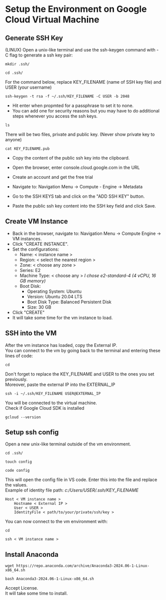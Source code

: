 # Setup the Environment on Google Cloud Virtual Machine
## Generate SSH Key
(LINUX)
Open a unix-like terminal and use the ssh-keygen command with -C flag to generate a ssh key pair:
```
mkdir .ssh/
```
```
cd .ssh/
```
For the command below, replace KEY_FILENAME (name of SSH key file) and USER (your username)
```
ssh-keygen -t rsa -f ~/.ssh/KEY_FILENAME -C USER -b 2048
```
- Hit enter when propmted for a passphrase to set it to none.  
- You can add one for security reasons but you may have to do additional steps whenever you access the ssh keys.
```
ls
```
There will be two files, private and public key. (Never show private key to anyone)
```
cat KEY_FILENAME.pub
```
- Copy the content of the public ssh key into the clipboard.

- Open the browser, enter console.cloud.google.com in the URL
- Create an account and get the free trial  
- Navigate to: Navigation Menu -> Compute - Engine -> Metadata  
- Go to the SSH KEYS tab and click on the "ADD SSH KEY" button.  
- Paste the public ssh key content into the SSH key field and click Save.

## Create VM Instance
- Back in the browser, navigate to: Navigation Menu -> Compute Engine -> VM instances.  
- Click "CREATE INSTANCE".  
- Set the configurations:
  - Name: &lt; instance name &gt;
  - Region: &lt; select the nearest region &gt;
  - Zone: &lt; choose any zone &gt;
  - Series: E2
  - Machine Type: &lt; choose any &gt; *I chose e2-standard-4 (4 vCPU, 16 GB memory)*
  - Boot Disk:
      - Operating System: Ubuntu
      - Version: Ubuntu 20.04 LTS
      - Boot Disk Type: Balanced Persistent Disk
      - Size: 30 GB
- Click "CREATE"
- It will take some time for the vm instance to load.

## SSH into the VM
After the vm instance has loaded, copy the External IP.  
You can connect to the vm by going back to the terminal and entering these lines of code:
```
cd
```
Don't forget to replace the KEY_FILENAME and USER to the ones you set previously.  
Moreover, paste the external IP into the EXTERNAL_IP
```
ssh -i ~/.ssh/KEY_FILENAME USER@EXTERNAL_IP
```
You will be connected to the virtual machine.  
Check if Google Cloud SDK is installed
```
gcloud --version
```
## Setup ssh config
Open a new unix-like terminal outside of the vm environment.  
```
cd .ssh/
```
```
touch config
```
```
code config
```
This will open the config file in VS code.
Enter this into the file and replace the values.  
Example of identity file path: *c:/Users/USER/.ssh/KEY_FILENAME*
```
Host < VM instance name >
    Hostname < External IP >
    User < USER >
    IdentityFile < path/to/your/private/ssh/key >
```
You can now connect to the vm environment with:
```
cd
```
```
ssh < VM instance name >
```

## Install Anaconda
```
wget https://repo.anaconda.com/archive/Anaconda3-2024.06-1-Linux-x86_64.sh
```
```
bash Anaconda3-2024.06-1-Linux-x86_64.sh
```
Accept License.  
It will take some time to install.  


